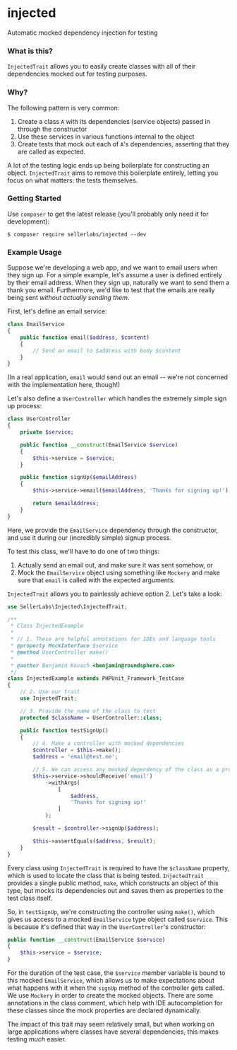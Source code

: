 # injected

Automatic mocked dependency injection for testing

### What is this?

`InjectedTrait` allows you to easily create classes with all of their dependencies mocked out for testing purposes.

### Why?

The following pattern is very common:

1. Create a class `A` with its dependencies (service objects) passed in through the constructor
2. Use these services in various functions internal to the object
3. Create tests that mock out each of `A`'s dependencies, asserting that they are called as expected.

A lot of the testing logic ends up being boilerplate for constructing an object. `InjectedTrait` aims to remove this boilerplate entirely, letting you focus on what matters: the tests themselves.

### Getting Started

Use `composer` to get the latest release (you'll probably only need it for development):

```
$ composer require sellerlabs/injected --dev
```

### Example Usage

Suppose we're developing a web app, and we want to email users when they sign up. For a simple example, let's assume a user is defined entirely by their email address. When they sign up, naturally we want to send them a thank you email. Furthermore, we'd like to test that the emails are really being sent _without actually sending them_.

First, let's define an email service:

```php
class EmailService
{
    public function email($address, $content)
    {
        // Send an email to $address with body $content
    }
}
```

(In a real application, `email` would send out an email -- we're not concerned with the implementation here, though!)

Let's also define a `UserController` which handles the extremely simple sign up process:

```php
class UserController
{
    private $service;

    public function __construct(EmailService $service)
    {
        $this->service = $service;
    }

    public function signUp($emailAddress)
    {
        $this->service->email($emailAddress, 'Thanks for signing up!');

        return $emailAddress;
    }
}
```

Here, we provide the `EmailService` dependency through the constructor, and use it during our (incredibly simple) signup process.

To test this class, we'll have to do one of two things:

1. Actually send an email out, and make sure it was sent somehow, or
2. Mock the `EmailService` object using something like `Mockery` and make sure that `email` is called with the expected arguments.

`InjectedTrait` allows you to painlessly achieve option 2. Let's take a look:

```php
use SellerLabs\Injected\InjectedTrait;

/**
 * Class InjectedExample
 *
 * // 1. These are helpful annotations for IDEs and language tools
 * @property MockInterface $service
 * @method UserController make()
 *
 * @author Benjamin Kovach <benjamin@roundsphere.com>
 */
class InjectedExample extends PHPUnit_Framework_TestCase
{
    // 2. Use our trait
    use InjectedTrait;

    // 3. Provide the name of the class to test
    protected $className = UserController::class;

    public function testSignUp()
    {
        // 4. Make a controller with mocked dependencies
        $controller = $this->make();
        $address = 'email@test.me';

        // 5. We can access any mocked dependency of the class as a property
        $this->service->shouldReceive('email')
            ->withArgs(
                [
                    $address,
                    'Thanks for signing up!'
                ]
            );

        $result = $controller->signUp($address);

        $this->assertEquals($address, $result);
    }
}
```

Every class using `InjectedTrait` is required to have the `$className` property, which is used to locate the class that is being tested. `InjectedTrait` provides a single public method, `make`, which constructs an object of this type, but mocks its dependencies out and saves them as properties to the test class itself.

So, in `testSignUp`, we're constructing the controller using `make()`, which gives us access to a mocked `EmailService` type object called `$service`. This is because it's defined that way in the `UserController`'s constructor:

```php
public function __construct(EmailService $service)
{
    $this->service = $service;
}
```

For the duration of the test case, the `$service` member variable is bound to this mocked `EmailService`, which allows us to make expectations about what happens with it when the `signUp` method of the controller gets called. We use `Mockery` in order to create the mocked objects. There are some annotations in the class comment, which help with IDE autocompletion for these classes since the mock properties are declared dynamically.

The impact of this trait may seem relatively small, but when working on large applications where classes have several dependencies, this makes testing _much_ easier.
